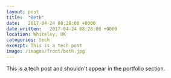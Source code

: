 ```yaml
---
layout: post
title:  "Beth"
date:   2017-04-24 08:28:00 +0000
date_written:   2017-04-24 08:28:00 +0000
location: Whiteley, UK
categories: tech
excerpt: This is a tech post
image: /images/front/beth.jpg
---
```

This is a tech post and shouldn't appear in the portfolio section.
